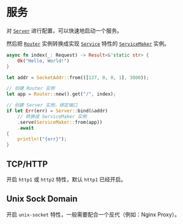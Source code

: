# 服务

对 [`Server`] 进行配置，可以快速地启动一个服务。

然后把 [`Router`] 实例转换成实现 [`Service`] 特性的 [`ServiceMaker`] 实例。

```rust
async fn index(_: Request) -> Result<&'static str> {
    Ok("Hello, World!")
}

let addr = SocketAddr::from(([127, 0, 0, 1], 3000));

// 创建 Router 实例
let app = Router::new().get("/", index);

// 创建 Server 实例，绑定端口
if let Err(err) = Server::bind(&addr)
    // 转换成 ServiceMaker 实例
    .serve(ServiceMaker::from(app))
    .await
{
    println!("{err}");
}
```

## TCP/HTTP 

开启 `http1` 或 `http2` 特性，默认 `http1` 已经开启。

## Unix Sock Domain

开启 `unix-socket` 特性，一般需要配合一个反代（例如：Nginx Proxy）。

[`Server`]: https://docs.rs/viz/latest/viz/struct.Server.html
[`Router`]: https://docs.rs/viz/latest/viz/struct.Router.html
[`ServiceMaker`]: https://docs.rs/viz/latest/viz/struct.ServiceMaker.html
[`Service`]: https://docs.rs/hyper/0.14/hyper/service/index.html

